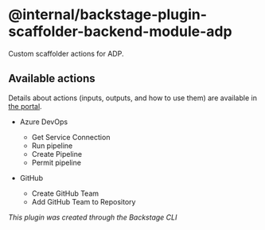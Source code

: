 # @internal/backstage-plugin-scaffolder-backend-module-adp

Custom scaffolder actions for ADP.

## Available actions

Details about actions (inputs, outputs, and how to use them) are available in [the portal](http://localhost:3000/create/actions).

- Azure DevOps

  - Get Service Connection
  - Run pipeline
  - Create Pipeline
  - Permit pipeline

- GitHub
  - Create GitHub Team
  - Add GitHub Team to Repository

_This plugin was created through the Backstage CLI_
